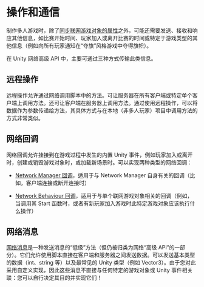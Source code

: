 # 操作和通信

制作多人游戏时，除了[同步联网游戏对象的属性](UNetGameObjects.html)之外，可能还需要发送、接收和响应其他信息，如比赛开始时间、玩家加入或离开比赛的时间或特定于游戏类型的其他信息（例如向所有玩家通知在“夺旗”风格游戏中夺得旗帜）。

在 Unity 网络高级 API 中，主要可通过三种方式传输此类信息。

## 远程操作

远程操作允许通过网络调用脚本中的方法。可让服务器在所有客户端或特定单个客户端上调用方法。还可让客户端在服务器上调用方法。通过使用远程操作，可以将数据作为参数传递给方法，其具体方式与在本地（非多人玩家）项目中调用方法的方式非常类似。

## 网络回调

网络回调允许挂接到在游戏过程中发生的内置 Unity 事件，例如玩家加入或离开时，创建或销毁游戏对象时，或加载新场景时。可以实现两种类型的网络回调：

* [Network Manager 回调](NetworkManagerCallbacks.html)，适用于与 Network Manager 自身有关的回调（比如，客户端连接或断开连接时）

* [Network Behaviour 回调](NetworkBehaviourCallbacks.html)，适用于与单个联网游戏对象相关的回调（例如，当调用其 Start 函数时，或者有新玩家加入游戏时此特定游戏对象应该执行什么操作）

## 网络消息

[网络消息](UNetMessages.html)是一种发送消息的“低级”方法（但仍被归类为网络“高级 API”的一部分）。它们允许使用脚本直接在客户端和服务器之间发送数据。可以发送基本类型的数据（int、string 等）以及最常见的 Unity 类型（例如 Vector3）。由于您对此采用自定义实现，因此这些消息不直接与任何特定的游戏对象或 Unity 事件相关联：您可以自行决定其目的并实现它们！
